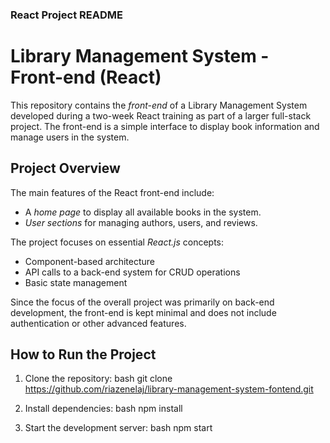 ### React Project README

# Library Management System - Front-end (React)

This repository contains the *front-end* of a Library Management System developed during a two-week React training as part of a larger full-stack project. The front-end is a simple interface to display book information and manage users in the system.

## Project Overview

The main features of the React front-end include:
- A *home page* to display all available books in the system.
- *User sections* for managing authors, users, and reviews.
  
The project focuses on essential *React.js* concepts:
- Component-based architecture
- API calls to a back-end system for CRUD operations
- Basic state management

Since the focus of the overall project was primarily on back-end development, the front-end is kept minimal and does not include authentication or other advanced features.

## How to Run the Project

1. Clone the repository:
   bash
   git clone https://github.com/riazenelaj/library-management-system-fontend.git
   
2. Install dependencies:
   bash
   npm install
   
3. Start the development server:
   bash
   npm start
   
